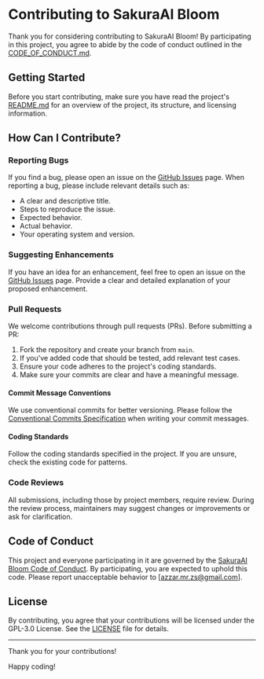 # Contributing to SakuraAI Bloom

Thank you for considering contributing to SakuraAI Bloom! By participating in this project, you agree to abide by the code of conduct outlined in the [CODE_OF_CONDUCT.md](CODE_OF_CONDUCT.md).

## Getting Started

Before you start contributing, make sure you have read the project's [README.md](README.md) for an overview of the project, its structure, and licensing information.

## How Can I Contribute?

### Reporting Bugs

If you find a bug, please open an issue on the [GitHub Issues](https://github.com/1999AZZAR/SakuraAI_Bloom/issues) page. When reporting a bug, please include relevant details such as:

- A clear and descriptive title.
- Steps to reproduce the issue.
- Expected behavior.
- Actual behavior.
- Your operating system and version.

### Suggesting Enhancements

If you have an idea for an enhancement, feel free to open an issue on the [GitHub Issues](https://github.com/1999AZZAR/SakuraAI_Bloom/issues) page. Provide a clear and detailed explanation of your proposed enhancement.

### Pull Requests

We welcome contributions through pull requests (PRs). Before submitting a PR:

1. Fork the repository and create your branch from `main`.
2. If you've added code that should be tested, add relevant test cases.
3. Ensure your code adheres to the project's coding standards.
4. Make sure your commits are clear and have a meaningful message.

#### Commit Message Conventions

We use conventional commits for better versioning. Please follow the [Conventional Commits Specification](https://www.conventionalcommits.org/en/v1.0.0/) when writing your commit messages.

#### Coding Standards

Follow the coding standards specified in the project. If you are unsure, check the existing code for patterns.

### Code Reviews

All submissions, including those by project members, require review. During the review process, maintainers may suggest changes or improvements or ask for clarification.

## Code of Conduct

This project and everyone participating in it are governed by the [SakuraAI Bloom Code of Conduct](CODE_OF_CONDUCT.md). By participating, you are expected to uphold this code. Please report unacceptable behavior to [azzar.mr.zs@gmail.com].

## License

By contributing, you agree that your contributions will be licensed under the GPL-3.0 License. See the [LICENSE](LICENSE.md) file for details.

---

Thank you for your contributions!

Happy coding!
